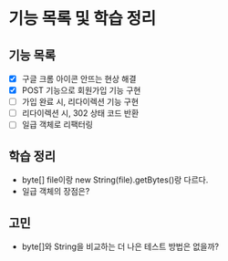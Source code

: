 # 기능 목록 및 학습 정리

## 기능 목록
- [X] 구글 크롬 아이콘 안뜨는 현상 해결
- [X] POST 기능으로 회원가입 기능 구현
- [ ] 가입 완료 시, 리다이렉션 기능 구현
- [ ] 리다이렉션 시, 302 상태 코드 반환
- [ ] 일급 객체로 리팩터링

## 학습 정리
- byte[] file이랑 new String(file).getBytes()랑 다르다.
- 일급 객체의 장점은?

## 고민
- byte[]와 String을 비교하는 더 나은 테스트 방법은 없을까?